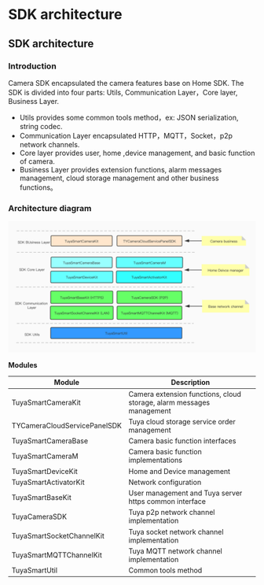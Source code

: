 # SDK architecture

## SDK architecture

### Introduction

Camera SDK encapsulated the camera features base on Home SDK. The SDK is divided into four parts: Utils, Communication Layer，Core layer, Business Layer.

* Utils provides some common tools method，ex: JSON serialization, string codec.
* Communication Layer encapsulated  HTTP，MQTT，Socket，p2p network channels.
* Core layer provides user, home ,device management, and basic function of camera.
* Business Layer provides extension functions, alarm messages management, cloud storage management and other business functions。

### Architecture diagram

![architecture](./images/architecture.jpg)

**Modules**

| Module                       | Description                                                  |
| ---------------------------- | ------------------------------------------------------------ |
| TuyaSmartCameraKit           | Camera extension functions, cloud storage, alarm messages management |
| TYCameraCloudServicePanelSDK | Tuya cloud storage service order management                  |
| TuyaSmartCameraBase          | Camera basic function interfaces                             |
| TuyaSmartCameraM             | Camera basic function implementations                        |
| TuyaSmartDeviceKit           | Home and Device management                                   |
| TuyaSmartActivatorKit        | Network configuration                                        |
| TuyaSmartBaseKit             | User management and Tuya server https common interface       |
| TuyaCameraSDK                | Tuya p2p network channel implementation                      |
| TuyaSmartSocketChannelKit    | Tuya socket network channel implementation                   |
| TuyaSmartMQTTChannelKit      | Tuya MQTT network channel implementation                     |
| TuyaSmartUtil                | Common tools method                                          |



